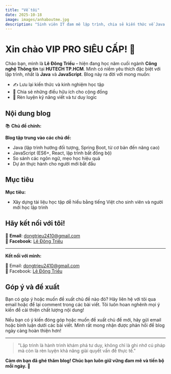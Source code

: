 ```yaml
---
title: "Về tôi"
date: 2025-10-18
image: images/anhaboutme.jpg
description: "Sinh viên IT đam mê lập trình, chia sẻ kiến thức về Java và JavaScript"
---
```


# Xin chào VIP PRO SIÊU CẤP! 👋

Chào bạn, mình là **Lê Đông Triều** – hiện đang học năm cuối ngành **Công nghệ Thông tin** tại **HUTECH TP.HCM**.
Mình có niềm yêu thích đặc biệt với lập trình, nhất là **Java** và **JavaScript**. Blog này ra đời với mong muốn:

- ✍️ Lưu lại kiến thức và kinh nghiệm học tập
- 🌱 Chia sẻ những điều hữu ích cho cộng đồng
- 🚀 Rèn luyện kỹ năng viết và tư duy logic

## Nội dung blog

📚 **Chủ đề chính:**

**Blog tập trung vào các chủ đề:**

- Java (lập trình hướng đối tượng, Spring Boot, từ cơ bản đến nâng cao)
- JavaScript (ES6+, React, lập trình bất đồng bộ)
- So sánh các ngôn ngữ, mẹo học hiệu quả
- Dự án thực hành cho người mới bắt đầu

## Mục tiêu

**Mục tiêu:**

- Xây dựng tài liệu học tập dễ hiểu bằng tiếng Việt cho sinh viên và người mới học lập trình

## Hãy kết nối với tôi!

📧 **Email**: dongtrieu2410@gmail.com  
💬 **Facebook**: [Lê Đông Triều](https://www.facebook.com/LeDongTrieu.INFO/)

---

**Kết nối với mình:**

📧 Email: dongtrieu2410@gmail.com  
💬 Facebook: [Lê Đông Triều](https://www.facebook.com/LeDongTrieu.INFO/)

## Góp ý và đề xuất

Bạn có góp ý hoặc muốn đề xuất chủ đề nào đó? Hãy liên hệ với tôi qua email hoặc để lại comment trong các bài viết. Tôi luôn hoan nghênh mọi ý kiến để cải thiện chất lượng nội dung!

Nếu bạn có ý kiến đóng góp hoặc muốn đề xuất chủ đề mới, hãy gửi email hoặc bình luận dưới các bài viết. Mình rất mong nhận được phản hồi để blog ngày càng hoàn thiện hơn!

---

> "Lập trình là hành trình khám phá tư duy, không chỉ là ghi nhớ cú pháp mà còn là rèn luyện khả năng giải quyết vấn đề thực tế."

**Cảm ơn bạn đã ghé thăm blog! Chúc bạn luôn giữ vững đam mê và tiến bộ mỗi ngày. 🚀**
